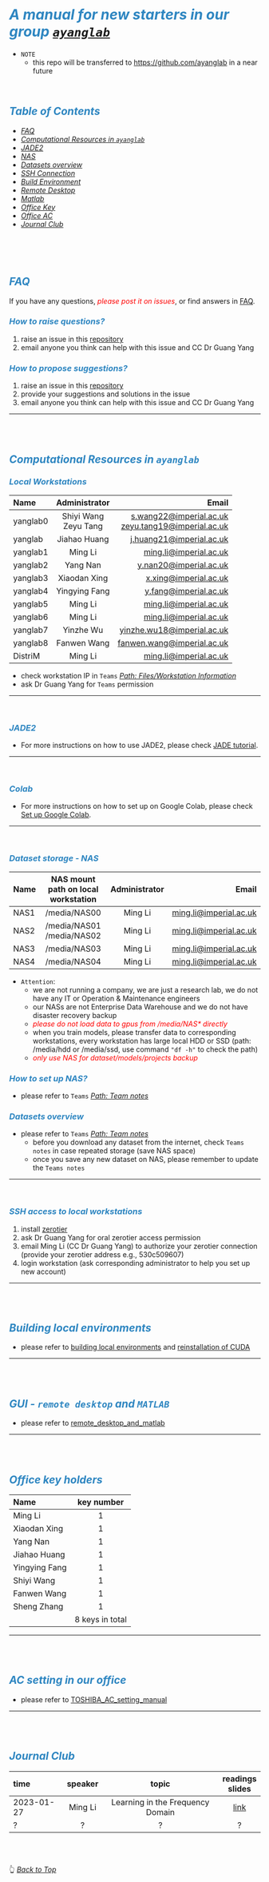 # <span id="top" style="color:#2E86C1 ">*A manual for new starters in our group [`ayanglab`](https://www.yanglab.fyi/)*</span>

* `NOTE`
  * this repo will be transferred to https://github.com/ayanglab in a near future

<br>

## <span style="color:#2E86C1 ">*Table of Contents*</span>
* [*FAQ*](#faq) 
* [*Computational Resources in `ayanglab`*](#cria)
* [*JADE2*](#jade2)
* [*NAS*](#nas)
* [*Datasets overview*](#data)
* [*SSH Connection*](#ssh)
* [*Build Environment*](#env)
* [*Remote Desktop*](#rm)
* [*Matlab*](#rm)
* [*Office Key*](#key)
* [*Office AC*](#ac)
* [*Journal Club*](#journalclub)


<br>
<br>
<br>


## <span id="faq" style="color:#2E86C1 ">*FAQ*</span>
If you have any questions, <span style="color:red; font-size:1em">*please post it on issues*</span>, or find answers in  [FAQ](FAQ/FAQ.md).

### <span style="color:#2E86C1 ">*How to raise questions?*</span>
1. raise an issue in this [repository](https://github.com/XiaodanXing/Guide4Yanglab/issues)
2. email anyone you think can help with this issue and CC Dr Guang Yang

### <span style="color:#2E86C1 ">*How to propose suggestions?*</span>
1. raise an issue in this [repository](https://github.com/XiaodanXing/Guide4Yanglab/issues)
2. provide your suggestions and solutions in the issue
3. email anyone you think can help with this issue and CC Dr Guang Yang

---
<br>
<br>


## <span id="cria" style="color:#2E86C1 ">*Computational Resources in `ayanglab`*</span>

### <span style="color:#2E86C1 ">*Local Workstations*</span>

|Name|Administrator|Email|
| :--- | :---: | ---: |
|yanglab0|Shiyi Wang <br> Zeyu Tang| s.wang22@imperial.ac.uk <br> zeyu.tang19@imperial.ac.uk |
|yanglab |Jiahao Huang| j.huang21@imperial.ac.uk |
|yanglab1|Ming Li| ming.li@imperial.ac.uk |
|yanglab2|Yang Nan| y.nan20@imperial.ac.uk |
|yanglab3|Xiaodan Xing| x.xing@imperial.ac.uk |
|yanglab4|Yingying Fang| y.fang@imperial.ac.uk |
|yanglab5|Ming Li| ming.li@imperial.ac.uk |
|yanglab6|Ming Li| ming.li@imperial.ac.uk |
|yanglab7|Yinzhe Wu| yinzhe.wu18@imperial.ac.uk |
|yanglab8|Fanwen Wang| fanwen.wang@imperial.ac.uk |
|DistriM|Ming Li|ming.li@imperial.ac.uk|

* check workstation IP in `Teams` [*Path: Files/Workstation Information*](https://teams.microsoft.com/_?culture=en-us&country=ww#/one/viewer/teamsSdk/https:~2F~2Fimperiallondon.sharepoint.com~2Fsites~2FAYangLab-WH~2FShared%20Documents~2FGeneral~2FWorkstation%20Information~2FWorkstations%20IP?threadId=19:f49b4c67b1894aff9ea2738829473de3@thread.tacv2&subEntityId=%257B%2522viewParams%2522%253A%2522id%253D%25252Fsites%25252FAYangLab%25252DWH%25252FShared%252520Documents%25252FGeneral%25252FWorkstation%252520Information%2526viewid%253D4a7c2a42%25252Da573%25252D433d%25252Da1ef%25252D21960f1d0619%2522%257D&baseUrl=https:~2F~2Fimperiallondon.sharepoint.com~2Fsites~2FAYangLab-WH&fileId=5bb99d8c-2ed8-4f5d-b941-abc50894f628&ctx=openFilePreview&viewerAction=view)
* ask Dr Guang Yang for `Teams` permission
---
<br>

### <span id="jade2" style="color:#2E86C1 ">*JADE2*</span>
* For more instructions on how to use JADE2, please check [JADE tutorial](JADE2_Tutorial.md).
---
<br>

### <span id="nas" style="color:#2E86C1 ">*Colab*</span>
* For more instructions on how to set up on Google Colab, please check [Set up Google Colab](boilerplate_code/Colab.md).
---
<br>

### <span style="color:#2E86C1 ">*Dataset storage - NAS*</span>

|Name|NAS mount path on local workstation|Administrator|Email|
| :--- | :---: | :---: | ---: |
|NAS1| /media/NAS00 |Ming Li| ming.li@imperial.ac.uk |
|NAS2| /media/NAS01 <br> /media/NAS02 |Ming Li| ming.li@imperial.ac.uk |
|NAS3| /media/NAS03 |Ming Li| ming.li@imperial.ac.uk |
|NAS4| /media/NAS04 |Ming Li| ming.li@imperial.ac.uk |


* `Attention`: 
  * we are not running a company, we are just a research lab, we do not have any IT or Operation & Maintenance engineers
  * our NASs are not Enterprise Data Warehouse and we do not have disaster recovery backup
  * <span style="color:red; font-size:1em">*please do not load data to gpus from /media/NAS\* directly*</span>
  * when you train models, please transfer data to corresponding workstations, every workstation has large local HDD or SSD (path: /media/hdd or /media/ssd, use command `"df -h"` to check the path)
  * <span style="color:red; font-size:1em">*only use NAS for dataset/models/projects backup*</span>

### <span style="color:#2E86C1 ">*How to set up NAS?*</span>
* please refer to `Teams` [*Path: Team notes*](https://teams.microsoft.com/_?culture=en-us&country=ww#/school/tab::10b584f9-7333-490e-9e55-86198110e8d7/General?threadId=19:f49b4c67b1894aff9ea2738829473de3@thread.tacv2&ctx=channel)

### <span id="data" style="color:#2E86C1 ">*Datasets overview*</span>
* please refer to `Teams` [*Path: Team notes*](https://teams.microsoft.com/_?culture=en-us&country=ww#/school/tab::10b584f9-7333-490e-9e55-86198110e8d7/General?threadId=19:f49b4c67b1894aff9ea2738829473de3@thread.tacv2&ctx=channel)
	* before you download any dataset from the internet, check `Teams notes` in case repeated storage (save NAS space)
	* once you save any new dataset on NAS, please remember to update the `Teams notes`

---
<br>

### <span id="ssh" style="color:#2E86C1 ">*SSH access to local workstations*</span>

1. install [zerotier](https://www.zerotier.com/download/)
2. ask Dr Guang Yang for oral zerotier access permission
3. email Ming Li (CC Dr Guang Yang) to authorize your zerotier connection
   (provide your zerotier address e.g., 530c509607)
4. login workstation (ask corresponding administrator	to help you set up new account)

---
<br>
<br>

## <span id="env" style="color:#2E86C1 ">*Building local environments*</span>
* please refer to [building local environments](hands_on_tutorial.md) and [reinstallation of CUDA](cuda-installation.md)


---
<br>
<br>


## <span id="rm" style="color:#2E86C1 ">*GUI - `remote desktop` and `MATLAB`*</span>
* please refer to [remote_desktop_and_matlab](remote_desktop_and_matlab.md)


---
<br>
<br>


## <span id="key" style="color:#2E86C1 ">*Office key holders*</span>

|Name|key number|
| :--- | :---: |
|Ming Li|1|
|Xiaodan Xing|1|
|Yang Nan|1|
|Jiahao Huang|1|
|Yingying Fang|1|
|Shiyi Wang|1|
|Fanwen Wang|1|
|Sheng Zhang|1|
||8 keys in total|


---
<br>
<br>


## <span id="ac" style="color:#2E86C1 ">*AC setting in our office*</span>
* please refer to [TOSHIBA_AC_setting_manual](TOSHIBA_AC_setting_manual.pdf)


---
<br>
<br>


## <span id="journalclub" style="color:#2E86C1 ">*Journal Club*</span>

|time|speaker|topic|readings <br> slides|
| :--- | :---: | :---: | :---: |
|2023-01-27|Ming Li|Learning in the Frequency Domain|[link](journal_club/2023-01-27-Ming_Li-frequency/)|
|?|?|?|?|


<br>
<br>


:point_up_2: <span style="color:#2E86C1 ">*[Back to Top](#top)*</span>

